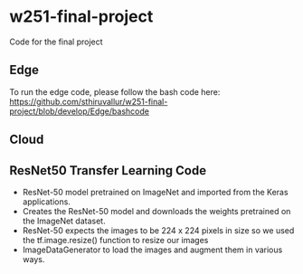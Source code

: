 # w251-final-project
Code for the final project


## Edge
To run the edge code, please follow the bash code here: https://github.com/sthiruvallur/w251-final-project/blob/develop/Edge/bashcode

## Cloud

## ResNet50 Transfer Learning Code
* ResNet-50 model pretrained on ImageNet and imported from the Keras applications.
* Creates the ResNet-50 model and downloads the weights pretrained on the ImageNet dataset.
* ResNet-50 expects the images to be 224 x 224 pixels in size so we used the tf.image.resize() function to resize our images
* ImageDataGenerator to load the images and augment them in various ways.
